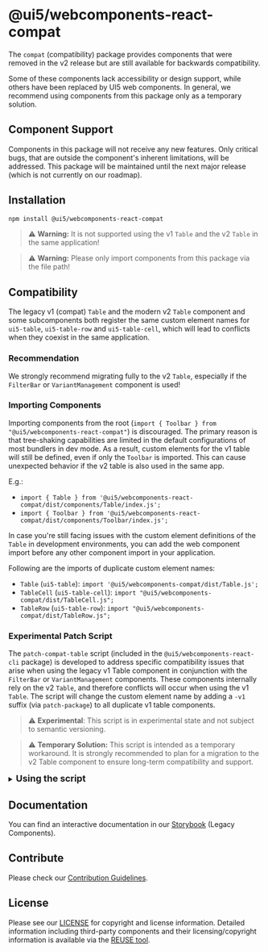 # @ui5/webcomponents-react-compat

The `compat` (compatibility) package provides components that were removed in the v2 release but are still available for backwards compatibility.

Some of these components lack accessibility or design support, while others have been replaced by UI5 web components. In general, we recommend using components from this package only as a temporary solution.

## Component Support

Components in this package will not receive any new features. Only critical bugs, that are outside the component's inherent limitations, will be addressed. This package will be maintained until the next major release (which is not currently on our roadmap).

## Installation

```bash
npm install @ui5/webcomponents-react-compat
```

> ⚠️ **Warning:** It is not supported using the v1 `Table` and the v2 `Table` in the same application!

> ⚠️ **Warning:** Please only import components from this package via the file path!

## Compatibility

The legacy v1 (compat) `Table` and the modern v2 `Table` component and some subcomponents both register the same custom element names for `ui5-table`, `ui5-table-row` and `ui5-table-cell`, which will lead to conflicts when they coexist in the same application.

### Recommendation

We strongly recommend migrating fully to the v2 `Table`, especially if the `FilterBar` or `VariantManagement` component is used!

### Importing Components

Importing components from the root (`import { Toolbar } from "@ui5/webcomponents-react-compat"`) is discouraged.
The primary reason is that tree-shaking capabilities are limited in the default configurations of most bundlers in dev mode. As a result, custom elements for the v1 table will still be defined, even if only the `Toolbar` is imported. This can cause unexpected behavior if the v2 table is also used in the same app.

E.g.:

- `import { Table } from '@ui5/webcomponents-react-compat/dist/components/Table/index.js';`
- `import { Toolbar } from '@ui5/webcomponents-react-compat/dist/components/Toolbar/index.js';`

In case you're still facing issues with the custom element definitions of the `Table` in development environments, you can add the web component import before any other component import in your application.

Following are the imports of duplicate custom element names:

- `Table` (`ui5-table`): `import '@ui5/webcomponents-compat/dist/Table.js';`
- `TableCell` (`ui5-table-cell`): `import "@ui5/webcomponents-compat/dist/TableCell.js";`
- `TableRow` (`ui5-table-row`): `import "@ui5/webcomponents-compat/dist/TableRow.js";`

### Experimental Patch Script

The `patch-compat-table` script (included in the `@ui5/webcomponents-react-cli` package) is developed to address specific compatibility issues that arise when using the legacy v1 Table component in conjunction with the `FilterBar` or `VariantManagement` components. These components internally rely on the v2 `Table`, and therefore conflicts will occur when using the v1 `Table`.
The script will change the custom element name by adding a `-v1` suffix (via `patch-package`) to all duplicate v1 table components.

> ⚠️ **Experimental**: This script is in experimental state and not subject to semantic versioning.

> ⚠️ **Temporary Solution:** This script is intended as a temporary workaround. It is strongly recommended to plan for a migration to the v2 Table component to ensure long-term compatibility and support.

<details style="cursor:auto;">

<summary><h4 style="display: inline; margin: 0; font-size:18px; cursor:pointer;">Using the script</h4></summary>

<br />

**What it does**

<p>The script patches the `@ui5/webcomponents-compat` and `@ui5/webcomponents-react-compat` table component and subcomponents components and subcomponents to render with a different custom element name (tag name) compared to the v2 implementation.
This is done internally using [patch-package](https://github.com/ds300/patch-package) to adjust the implementation in the **node_modules**.</p>

**How to use**

<p>**Install** the `@ui5/webcomponents-react-cli` and `@ui5/webcomponents-compat` packages:</p>

```
// install `@ui5/webcomponents-compat` explicitly
npm i @ui5/webcomponents-react-cli @ui5/webcomponents-compat
```

<p>**Run** the script:</p>

```
// ui5-wcr is an executable added by the `@ui5/webcomponents-react-cli` package
ui5-wcr patch-compat-table
```

<p>The `ui5-wcr` executable is provided by the `@ui5/webcomponents-react-cli` package. The `patch-compat-table` command applies the necessary patches.</p>

<p>**Recommendation:**</p>

<p>Add the script as `postinstall` script in the `package.json`, so it runs after every module update.</p>

```
{
  "//": "rest of your applications package.json",
  "scripts": {
    "//": "your other scripts",
    "postinstall": "ui5-wcr patch-compat-table"
  }
}
```

</details>

## Documentation

You can find an interactive documentation in our [Storybook](https://sap.github.io/ui5-webcomponents-react/) (Legacy Components).

## Contribute

Please check our [Contribution Guidelines](https://github.com/SAP/ui5-webcomponents-react/blob/main/CONTRIBUTING.md).

## License

Please see our [LICENSE](https://github.com/SAP/ui5-webcomponents-react/blob/main/LICENSE) for copyright and license information.
Detailed information including third-party components and their licensing/copyright information is available via the [REUSE tool](https://api.reuse.software/info/github.com/SAP/ui5-webcomponents-react).

<!-- Use the force 2 -->
